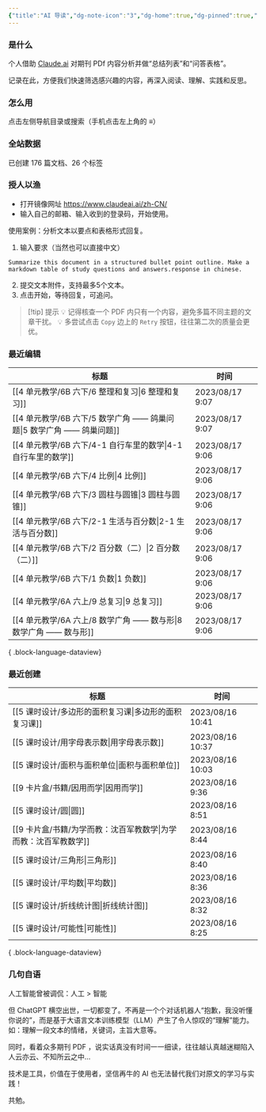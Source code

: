 ```yaml
---
{"title":"AI 导读","dg-note-icon":"3","dg-home":true,"dg-pinned":true,"dg-publish":true,"permalink":"/home/","pinned":true,"tags":["gardenEntry"],"dgPassFrontmatter":true,"noteIcon":"3"}
---
```



### 是什么

个人借助 [Claude.ai](https://claude.ai/) 对期刊 PDf 内容分析并做“总结列表”和“问答表格”。

记录在此，方便我们快速筛选感兴趣的内容，再深入阅读、理解、实践和反思。

### 怎么用

点击左侧导航目录或搜索（手机点击左上角的 **≡**）

### 全站数据

<p><span><p>已创建 176 篇文档、26 个标签</p></span></p>

### 授人以渔

- 打开镜像网址 https://www.claudeai.ai/zh-CN/
- 输入自己的邮箱、输入收到的登录码，开始使用。

使用案例：分析文本以要点和表格形式回复。

1. 输入要求（当然也可以直接中文）

```
Summarize this document in a structured bullet point outline. Make a markdown table of study questions and answers.response in chinese.
```

2. 提交文本附件，支持最多5个文本。
3. 点击开始，等待回复，可追问。


> [!tip] 提示
💡 记得核查一个 PDF 内只有一个内容，避免多篇不同主题的文章干扰。
💡 多尝试点击 `Copy` 边上的 `Retry` 按钮，往往第二次的质量会更优。


### 最近编辑

| 标题                                                 | 时间              |
| -------------------------------------------------- | --------------- |
| [[4 单元教学/6B 六下/6 整理和复习\|6 整理和复习]]               | 2023/08/17 9:07 |
| [[4 单元教学/6B 六下/5 数学广角 —— 鸽巢问题\|5 数学广角 —— 鸽巢问题]] | 2023/08/17 9:07 |
| [[4 单元教学/6B 六下/4-1 自行车里的数学\|4-1 自行车里的数学]]       | 2023/08/17 9:06 |
| [[4 单元教学/6B 六下/4 比例\|4 比例]]                     | 2023/08/17 9:06 |
| [[4 单元教学/6B 六下/3 圆柱与圆锥\|3 圆柱与圆锥]]               | 2023/08/17 9:06 |
| [[4 单元教学/6B 六下/2-1 生活与百分数\|2-1 生活与百分数]]         | 2023/08/17 9:06 |
| [[4 单元教学/6B 六下/2 百分数（二）\|2 百分数（二）]]             | 2023/08/17 9:06 |
| [[4 单元教学/6B 六下/1 负数\|1 负数]]                     | 2023/08/17 9:06 |
| [[4 单元教学/6A 六上/9 总复习\|9 总复习]]                   | 2023/08/17 9:06 |
| [[4 单元教学/6A 六上/8 数学广角 —— 数与形\|8 数学广角 —— 数与形]]   | 2023/08/17 9:06 |

{ .block-language-dataview}

### 最近创建

| 标题                                       | 时间               |
| ---------------------------------------- | ---------------- |
| [[5 课时设计/多边形的面积复习课\|多边形的面积复习课]]       | 2023/08/16 10:41 |
| [[5 课时设计/用字母表示数\|用字母表示数]]             | 2023/08/16 10:37 |
| [[5 课时设计/面积与面积单位\|面积与面积单位]]           | 2023/08/16 10:03 |
| [[9 卡片盒/书籍/因用而学\|因用而学]]               | 2023/08/16 9:36  |
| [[5 课时设计/圆\|圆]]                       | 2023/08/16 8:51  |
| [[9 卡片盒/书籍/为学而教：沈百军教数学\|为学而教：沈百军教数学]] | 2023/08/16 8:44  |
| [[5 课时设计/三角形\|三角形]]                   | 2023/08/16 8:40  |
| [[5 课时设计/平均数\|平均数]]                   | 2023/08/16 8:36  |
| [[5 课时设计/折线统计图\|折线统计图]]               | 2023/08/16 8:32  |
| [[5 课时设计/可能性\|可能性]]                   | 2023/08/16 8:25  |

{ .block-language-dataview}


### 几句自语

人工智能曾被调侃：人工 > 智能

但 ChatGPT 横空出世，一切都变了。不再是一个个对话机器人“抱歉，我没听懂你说的”，而是基于大语言文本训练模型（LLM）产生了令人惊叹的“理解”能力。如：理解一段文本的情绪，关键词，主旨大意等。

同时，看着众多期刊 PDF ，说实话真没有时间一一细读，往往越认真越迷糊陷入人云亦云、不知所云之中…

技术是工具，价值在于使用者，坚信再牛的 AI 也无法替代我们对原文的学习与实践！

共勉。